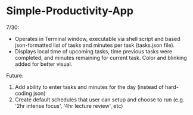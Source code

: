 # Simple-Productivity-App

7/30:

- Operates in Terminal window, executable via shell script and based json-formatted list of tasks and minutes per task (tasks.json file).
- Displays local time of upcoming tasks, time previous tasks were completed, and minutes remaining for current task. Color and blinking added for better visual.

Future:

1. Add ability to enter tasks and minutes for the day (instead of hard-coding json)
2. Create default schedules that user can setup and choose to run (e.g. '2hr intense focus', '4hr lecture review', etc)
